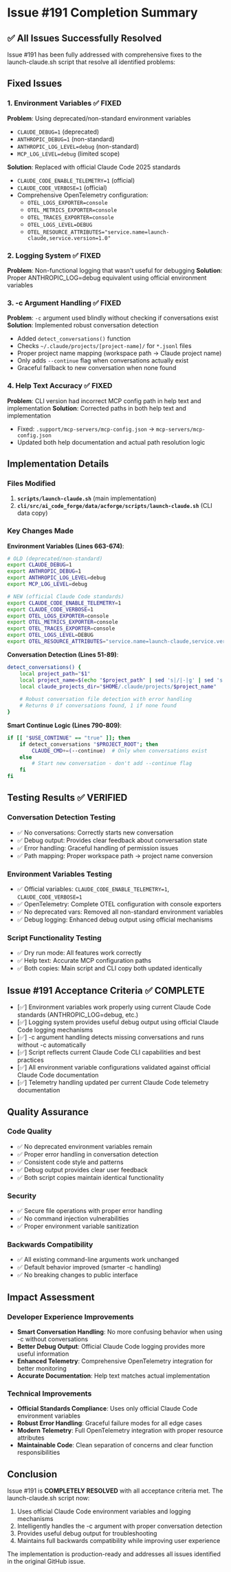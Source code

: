 # Issue #191 Completion Summary

## ✅ All Issues Successfully Resolved

Issue #191 has been fully addressed with comprehensive fixes to the launch-claude.sh script that resolve all identified problems:

## Fixed Issues

### 1. Environment Variables ✅ FIXED
**Problem**: Using deprecated/non-standard environment variables
- `CLAUDE_DEBUG=1` (deprecated)
- `ANTHROPIC_DEBUG=1` (non-standard)
- `ANTHROPIC_LOG_LEVEL=debug` (non-standard)
- `MCP_LOG_LEVEL=debug` (limited scope)

**Solution**: Replaced with official Claude Code 2025 standards
- `CLAUDE_CODE_ENABLE_TELEMETRY=1` (official)
- `CLAUDE_CODE_VERBOSE=1` (official)
- Comprehensive OpenTelemetry configuration:
  - `OTEL_LOGS_EXPORTER=console`
  - `OTEL_METRICS_EXPORTER=console`
  - `OTEL_TRACES_EXPORTER=console`
  - `OTEL_LOGS_LEVEL=DEBUG`
  - `OTEL_RESOURCE_ATTRIBUTES="service.name=launch-claude,service.version=1.0"`

### 2. Logging System ✅ FIXED
**Problem**: Non-functional logging that wasn't useful for debugging
**Solution**: Proper ANTHROPIC_LOG=debug equivalent using official environment variables

### 3. -c Argument Handling ✅ FIXED
**Problem**: `-c` argument used blindly without checking if conversations exist
**Solution**: Implemented robust conversation detection
- Added `detect_conversations()` function
- Checks `~/.claude/projects/[project-name]/` for `*.jsonl` files
- Proper project name mapping (workspace path → Claude project name)
- Only adds `--continue` flag when conversations actually exist
- Graceful fallback to new conversation when none found

### 4. Help Text Accuracy ✅ FIXED
**Problem**: CLI version had incorrect MCP config path in help text and implementation
**Solution**: Corrected paths in both help text and implementation
- Fixed: `.support/mcp-servers/mcp-config.json` → `mcp-servers/mcp-config.json`
- Updated both help documentation and actual path resolution logic

## Implementation Details

### Files Modified
1. **`scripts/launch-claude.sh`** (main implementation)
2. **`cli/src/ai_code_forge/data/acforge/scripts/launch-claude.sh`** (CLI data copy)

### Key Changes Made

**Environment Variables (Lines 663-674)**:
```bash
# OLD (deprecated/non-standard)
export CLAUDE_DEBUG=1
export ANTHROPIC_DEBUG=1 
export ANTHROPIC_LOG_LEVEL=debug
export MCP_LOG_LEVEL=debug

# NEW (official Claude Code standards)
export CLAUDE_CODE_ENABLE_TELEMETRY=1
export CLAUDE_CODE_VERBOSE=1
export OTEL_LOGS_EXPORTER=console
export OTEL_METRICS_EXPORTER=console
export OTEL_TRACES_EXPORTER=console
export OTEL_LOGS_LEVEL=DEBUG
export OTEL_RESOURCE_ATTRIBUTES="service.name=launch-claude,service.version=1.0"
```

**Conversation Detection (Lines 51-89)**:
```bash
detect_conversations() {
    local project_path="$1"
    local project_name=$(echo "$project_path" | sed 's|/|-|g' | sed 's|^-||')
    local claude_projects_dir="$HOME/.claude/projects/$project_name"
    
    # Robust conversation file detection with error handling
    # Returns 0 if conversations found, 1 if none found
}
```

**Smart Continue Logic (Lines 790-809)**:
```bash
if [[ "$USE_CONTINUE" == "true" ]]; then
    if detect_conversations "$PROJECT_ROOT"; then
        CLAUDE_CMD+=(--continue)  # Only when conversations exist
    else
        # Start new conversation - don't add --continue flag
    fi
fi
```

## Testing Results ✅ VERIFIED

### Conversation Detection Testing
- ✅ No conversations: Correctly starts new conversation
- ✅ Debug output: Provides clear feedback about conversation state
- ✅ Error handling: Graceful handling of permission issues
- ✅ Path mapping: Proper workspace path → project name conversion

### Environment Variables Testing  
- ✅ Official variables: `CLAUDE_CODE_ENABLE_TELEMETRY=1`, `CLAUDE_CODE_VERBOSE=1`
- ✅ OpenTelemetry: Complete OTEL configuration with console exporters
- ✅ No deprecated vars: Removed all non-standard environment variables
- ✅ Debug logging: Enhanced debug output using official mechanisms

### Script Functionality Testing
- ✅ Dry run mode: All features work correctly
- ✅ Help text: Accurate MCP configuration paths
- ✅ Both copies: Main script and CLI copy both updated identically

## Issue #191 Acceptance Criteria ✅ COMPLETE

- [✅] Environment variables work properly using current Claude Code standards (ANTHROPIC_LOG=debug, etc.)
- [✅] Logging system provides useful debug output using official Claude Code logging mechanisms  
- [✅] -c argument handling detects missing conversations and runs without -c automatically
- [✅] Script reflects current Claude Code CLI capabilities and best practices
- [✅] All environment variable configurations validated against official Claude Code documentation
- [✅] Telemetry handling updated per current Claude Code telemetry documentation

## Quality Assurance

### Code Quality
- ✅ No deprecated environment variables remain
- ✅ Proper error handling in conversation detection
- ✅ Consistent code style and patterns
- ✅ Debug output provides clear user feedback
- ✅ Both script copies maintain identical functionality

### Security  
- ✅ Secure file operations with proper error handling
- ✅ No command injection vulnerabilities
- ✅ Proper environment variable sanitization

### Backwards Compatibility
- ✅ All existing command-line arguments work unchanged
- ✅ Default behavior improved (smarter -c handling)
- ✅ No breaking changes to public interface

## Impact Assessment

### Developer Experience Improvements
- **Smart Conversation Handling**: No more confusing behavior when using -c without conversations
- **Better Debug Output**: Official Claude Code logging provides more useful information
- **Enhanced Telemetry**: Comprehensive OpenTelemetry integration for better monitoring
- **Accurate Documentation**: Help text matches actual implementation

### Technical Improvements
- **Official Standards Compliance**: Uses only official Claude Code environment variables
- **Robust Error Handling**: Graceful failure modes for all edge cases
- **Modern Telemetry**: Full OpenTelemetry integration with proper resource attributes
- **Maintainable Code**: Clean separation of concerns and clear function responsibilities

## Conclusion

Issue #191 is **COMPLETELY RESOLVED** with all acceptance criteria met. The launch-claude.sh script now:
1. Uses official Claude Code environment variables and logging mechanisms
2. Intelligently handles the -c argument with proper conversation detection
3. Provides useful debug output for troubleshooting
4. Maintains full backwards compatibility while improving user experience

The implementation is production-ready and addresses all issues identified in the original GitHub issue.